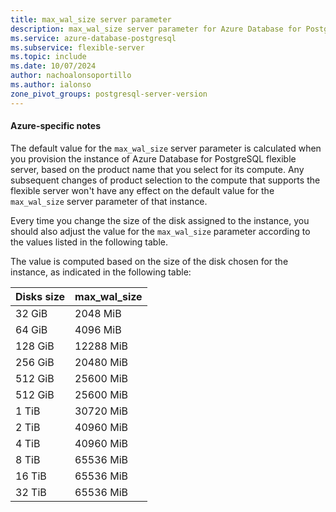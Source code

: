 ```yaml
---
title: max_wal_size server parameter
description: max_wal_size server parameter for Azure Database for PostgreSQL - Flexible Server.
ms.service: azure-database-postgresql
ms.subservice: flexible-server
ms.topic: include
ms.date: 10/07/2024
author: nachoalonsoportillo
ms.author: ialonso
zone_pivot_groups: postgresql-server-version
---
```

#### Azure-specific notes
The default value for the `max_wal_size` server parameter is calculated when you provision the instance of Azure Database for PostgreSQL flexible server, based on the product name that you select for its compute. Any subsequent changes of product selection to the compute that supports the flexible server won't have any effect on the default value for the `max_wal_size` server parameter of that instance.

Every time you change the size of the disk assigned to the instance, you should also adjust the value for the `max_wal_size` parameter according to the values listed in the following table.

The value is computed based on the size of the disk chosen for the instance, as indicated in the following table:

| Disks size | max_wal_size |
| ---------- | ------------ |
|     32 GiB |    2048  MiB |
|     64 GiB |    4096  MiB |
|    128 GiB |   12288  MiB |
|    256 GiB |   20480  MiB |
|    512 GiB |   25600  MiB |
|    512 GiB |   25600  MiB |
|      1 TiB |   30720  MiB |
|      2 TiB |   40960  MiB |
|      4 TiB |   40960  MiB |
|      8 TiB |   65536  MiB |
|     16 TiB |   65536  MiB |
|     32 TiB |   65536  MiB |